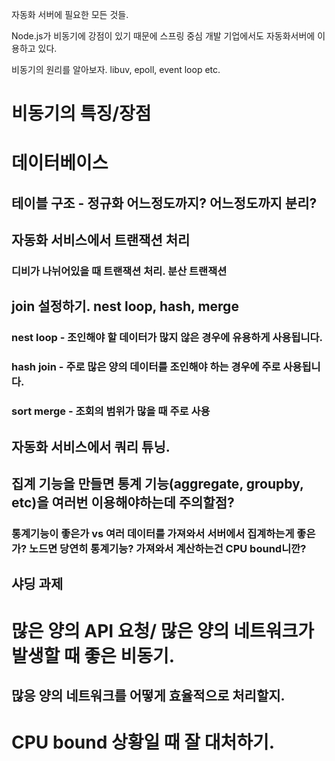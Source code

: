자동화 서버에 필요한 모든 것들.

Node.js가 비동기에 강점이 있기 때문에 스프링 중심 개발 기업에서도 자동화서버에 이용하고 있다.

비동기의 원리를 알아보자.
libuv, epoll, event loop etc.


# 비동기의 특징/장점
# 

# 데이터베이스
 ## 테이블 구조 - 정규화 어느정도까지? 어느정도까지 분리?
 ## 자동화 서비스에서 트랜잭션 처리
   ### 디비가 나뉘어있을 때 트랜잭션 처리. 분산 트랜잭션
 ## join 설정하기. nest loop, hash, merge 
  ### nest loop - 조인해야 할 데이터가 많지 않은 경우에 유용하게 사용됩니다.
  ### hash join - 주로 많은 양의 데이터를 조인해야 하는 경우에 주로 사용됩니다.
  ### sort merge - 조회의 범위가 많을 때 주로 사용
 ## 자동화 서비스에서 쿼리 튜닝.
 ## 집계 기능을 만들면 통계 기능(aggregate, groupby, etc)을 여러번 이용해야하는데 주의할점?
  ### 통계기능이 좋은가 vs 여러 데이터를 가져와서 서버에서 집계하는게 좋은가? 노드면 당연히 통계기능? 가져와서 계산하는건 CPU bound니깐?
 ## 샤딩 과제
# 많은 양의 API 요청/ 많은 양의 네트워크가 발생할 때 좋은 비동기.
 ## 많응 양의 네트워크를 어떻게 효율적으로 처리할지.

# CPU bound 상황일 때 잘 대처하기.